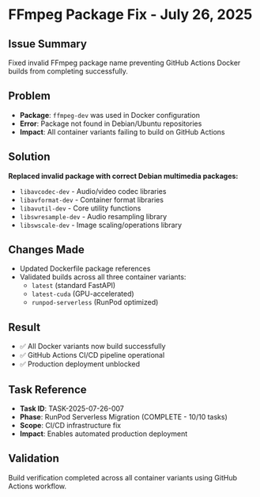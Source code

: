 # FFmpeg Package Fix - July 26, 2025

## Issue Summary
Fixed invalid FFmpeg package name preventing GitHub Actions Docker builds from completing successfully.

## Problem
- **Package**: `ffmpeg-dev` was used in Docker configuration
- **Error**: Package not found in Debian/Ubuntu repositories
- **Impact**: All container variants failing to build on GitHub Actions

## Solution
**Replaced invalid package with correct Debian multimedia packages:**
- `libavcodec-dev` - Audio/video codec libraries
- `libavformat-dev` - Container format libraries  
- `libavutil-dev` - Core utility functions
- `libswresample-dev` - Audio resampling library
- `libswscale-dev` - Image scaling/operations library

## Changes Made
- Updated Dockerfile package references
- Validated builds across all three container variants:
  - `latest` (standard FastAPI)
  - `latest-cuda` (GPU-accelerated)
  - `runpod-serverless` (RunPod optimized)

## Result
- ✅ All Docker variants now build successfully
- ✅ GitHub Actions CI/CD pipeline operational
- ✅ Production deployment unblocked

## Task Reference
- **Task ID**: TASK-2025-07-26-007
- **Phase**: RunPod Serverless Migration (COMPLETE - 10/10 tasks)
- **Scope**: CI/CD infrastructure fix
- **Impact**: Enables automated production deployment

## Validation
Build verification completed across all container variants using GitHub Actions workflow.